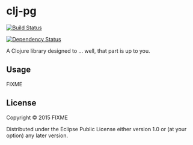 # clj-pg

[![Build Status](https://travis-ci.org/niquola/clj-pg.svg)](https://travis-ci.org/niquola/clj-pg)

[![Dependency Status](https://www.versioneye.com/user/projects/56461327b5b03d002200085a/badge.svg?style=flat)](https://www.versioneye.com/user/projects/56461327b5b03d002200085a)

A Clojure library designed to ... well, that part is up to you.

## Usage

FIXME

## License

Copyright © 2015 FIXME

Distributed under the Eclipse Public License either version 1.0 or (at
your option) any later version.
